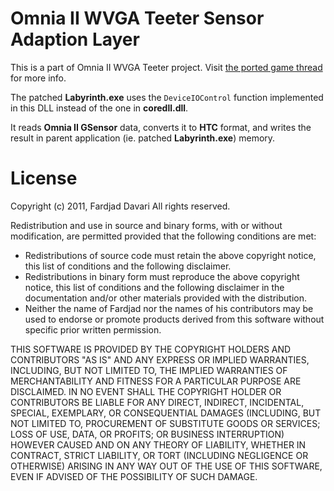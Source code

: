 Omnia II WVGA Teeter Sensor Adaption Layer
================================================================================
This is a part of Omnia II WVGA Teeter project. Visit
[the ported game thread][1] for more info.

The patched **Labyrinth.exe** uses the `DeviceIOControl` function implemented
in this DLL instead of the one in **coredll.dll**.

It reads **Omnia II GSensor** data, converts it to **HTC** format, and writes
the result in parent application (ie. patched **Labyrinth.exe**) memory.

License
=======
Copyright (c) 2011, Fardjad Davari
All rights reserved.

Redistribution and use in source and binary forms, with or without
modification, are permitted provided that the following conditions are met:

* Redistributions of source code must retain the above copyright notice, this
  list of conditions and the following disclaimer.
* Redistributions in binary form must reproduce the above copyright
  notice, this list of conditions and the following disclaimer in the
  documentation and/or other materials provided with the distribution.
* Neither the name of Fardjad nor the names of his
  contributors may be used to endorse or promote products derived from this
  software without specific prior written permission.

THIS SOFTWARE IS PROVIDED BY THE COPYRIGHT HOLDERS AND CONTRIBUTORS "AS IS"
AND ANY EXPRESS OR IMPLIED WARRANTIES, INCLUDING, BUT NOT LIMITED TO, THE
IMPLIED WARRANTIES OF MERCHANTABILITY AND FITNESS FOR A PARTICULAR PURPOSE ARE
DISCLAIMED. IN NO EVENT SHALL THE COPYRIGHT HOLDER OR CONTRIBUTORS BE LIABLE
FOR ANY DIRECT, INDIRECT, INCIDENTAL, SPECIAL, EXEMPLARY, OR CONSEQUENTIAL
DAMAGES (INCLUDING, BUT NOT LIMITED TO, PROCUREMENT OF SUBSTITUTE GOODS OR
SERVICES; LOSS OF USE, DATA, OR PROFITS; OR BUSINESS INTERRUPTION) HOWEVER
CAUSED AND ON ANY THEORY OF LIABILITY, WHETHER IN CONTRACT, STRICT LIABILITY,
OR TORT (INCLUDING NEGLIGENCE OR OTHERWISE) ARISING IN ANY WAY OUT OF THE USE
OF THIS SOFTWARE, EVEN IF ADVISED OF THE POSSIBILITY OF SUCH DAMAGE.

[1]: http://www.modaco.com/content/i8000-verizon-sch-i920-omnia-ii-http-i8000-modaco-com/334738/wvga-teeter-from-hd2/
